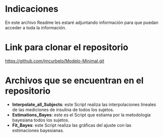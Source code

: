 # Indicaciones
En este archivo Readme les estaré adjuntando información para que puedan acceder a toda la información.

# Link para clonar el repositorio
https://github.com/jmcurbelo/Modelo-Minimal.git

# Archivos que se encuentran en el repositorio
- **Interpolate_all_Subjects**: este Script realiza las interpolaciones lineales de las mediciones de insulina de todos los sujetos.
- **Estimations_Bayes**: este es el Script que estiama por la metodología bayesiana todos los sujetos.  
- **Fit_Bayes**: este Script realiza las gráficas del ajuste con las estimaciones bayesianas.

